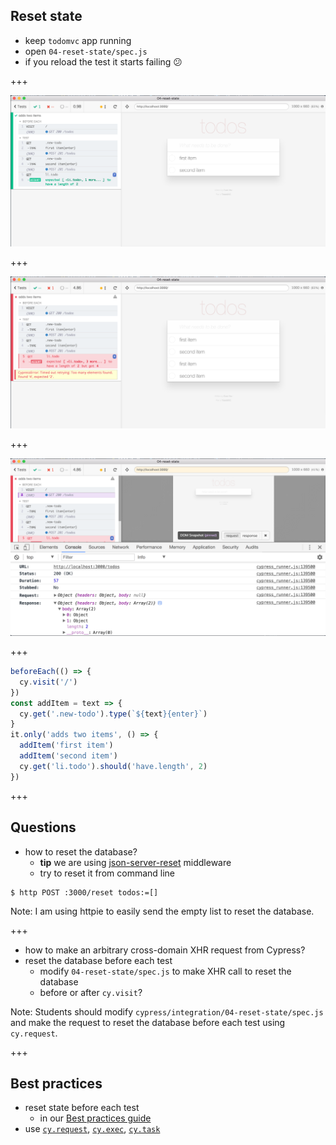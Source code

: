 ## Reset state

- keep `todomvc` app running
- open `04-reset-state/spec.js`
- if you reload the test it starts failing 😕

+++

![First test run](/slides/04-reset-state/img/passing-test.png)

+++

![Second test run](/slides/04-reset-state/img/failing-test.png)

+++

![Inspect first XHR call](/slides/04-reset-state/img/inspect-first-get-todos.png)

+++

```javascript
beforeEach(() => {
  cy.visit('/')
})
const addItem = text => {
  cy.get('.new-todo').type(`${text}{enter}`)
}
it.only('adds two items', () => {
  addItem('first item')
  addItem('second item')
  cy.get('li.todo').should('have.length', 2)
})
```

+++

## Questions

- how to reset the database?
  - **tip** we are using [json-server-reset](https://github.com/bahmutov/json-server-reset#readme) middleware
  - try to reset it from command line

```
$ http POST :3000/reset todos:=[]
```

Note:
I am using httpie to easily send the empty list to reset the database.

+++

- how to make an arbitrary cross-domain XHR request from Cypress?
- reset the database before each test
  - modify `04-reset-state/spec.js` to make XHR call to reset the database
  - before or after `cy.visit`?

Note:
Students should modify `cypress/integration/04-reset-state/spec.js` and make the request to reset the database before each test using `cy.request`.

+++

## Best practices

- reset state before each test
  - in our [Best practices guide](https://on.cypress.io/best-practices)
- use [`cy.request`](https://on.cypress.io/request), [`cy.exec`](https://on.cypress.io/exec), [`cy.task`](https://on.cypress.io/task)
